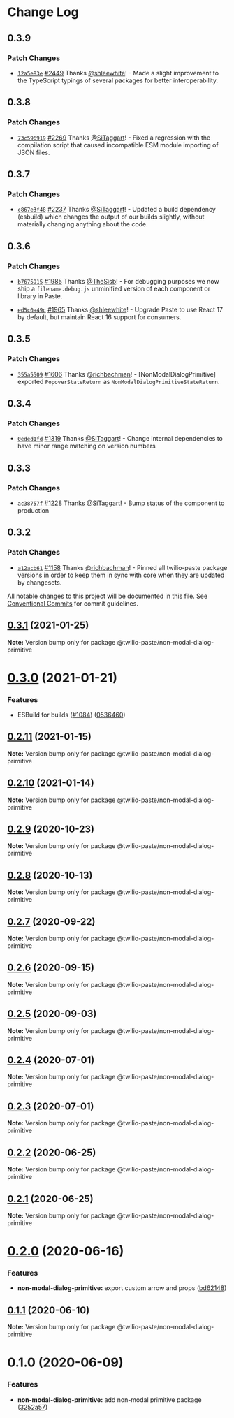 # Change Log

## 0.3.9

### Patch Changes

- [`12a5e83e`](https://github.com/twilio-labs/paste/commit/12a5e83ed7bb998dfbf855072f9f38140f2f87a5) [#2449](https://github.com/twilio-labs/paste/pull/2449) Thanks [@shleewhite](https://github.com/shleewhite)! - Made a slight improvement to the TypeScript typings of several packages for better interoperability.

## 0.3.8

### Patch Changes

- [`73c596919`](https://github.com/twilio-labs/paste/commit/73c5969191c04b4721a059c9dee329126afc1a8e) [#2269](https://github.com/twilio-labs/paste/pull/2269) Thanks [@SiTaggart](https://github.com/SiTaggart)! - Fixed a regression with the compilation script that caused incompatible ESM module importing of JSON files.

## 0.3.7

### Patch Changes

- [`c867e3f48`](https://github.com/twilio-labs/paste/commit/c867e3f48d739409d1f54fa18c4d2bee1d9242cf) [#2237](https://github.com/twilio-labs/paste/pull/2237) Thanks [@SiTaggart](https://github.com/SiTaggart)! - Updated a build dependency (esbuild) which changes the output of our builds slightly, without materially changing anything about the code.

## 0.3.6

### Patch Changes

- [`b7675915`](https://github.com/twilio-labs/paste/commit/b76759157a8c554863b6e37ddb6ea081c1c53258) [#1985](https://github.com/twilio-labs/paste/pull/1985) Thanks [@TheSisb](https://github.com/TheSisb)! - For debugging purposes we now ship a `filename.debug.js` unminified version of each component or library in Paste.

* [`ed5c0a49c`](https://github.com/twilio-labs/paste/commit/ed5c0a49ced5c524607cac7166d3aa4c389f2e7f) [#1965](https://github.com/twilio-labs/paste/pull/1965) Thanks [@shleewhite](https://github.com/shleewhite)! - Upgrade Paste to use React 17 by default, but maintain React 16 support for consumers.

## 0.3.5

### Patch Changes

- [`355a5509`](https://github.com/twilio-labs/paste/commit/355a550910830912bda407906db19339a5054512) [#1606](https://github.com/twilio-labs/paste/pull/1606) Thanks [@richbachman](https://github.com/richbachman)! - [NonModalDialogPrimitive] exported `PopoverStateReturn` as `NonModalDialogPrimitiveStateReturn`.

## 0.3.4

### Patch Changes

- [`0eded1fd`](https://github.com/twilio-labs/paste/commit/0eded1fd63f081ba9aeab5b5946218e1c5b9b316) [#1319](https://github.com/twilio-labs/paste/pull/1319) Thanks [@SiTaggart](https://github.com/SiTaggart)! - Change internal dependencies to have minor range matching on version numbers

## 0.3.3

### Patch Changes

- [`ac38757f`](https://github.com/twilio-labs/paste/commit/ac38757f0e426531862d5c562a2f2300cfa30592) [#1228](https://github.com/twilio-labs/paste/pull/1228) Thanks [@SiTaggart](https://github.com/SiTaggart)! - Bump status of the component to production

## 0.3.2

### Patch Changes

- [`a12acb61`](https://github.com/twilio-labs/paste/commit/a12acb61739c7c2f2984dfc71fe53b5b3812675f) [#1158](https://github.com/twilio-labs/paste/pull/1158) Thanks [@richbachman](https://github.com/richbachman)! - Pinned all twilio-paste package versions in order to keep them in sync with core when they are updated by changesets.

All notable changes to this project will be documented in this file.
See [Conventional Commits](https://conventionalcommits.org) for commit guidelines.

## [0.3.1](https://github.com/twilio-labs/paste/compare/@twilio-paste/non-modal-dialog-primitive@0.3.0...@twilio-paste/non-modal-dialog-primitive@0.3.1) (2021-01-25)

**Note:** Version bump only for package @twilio-paste/non-modal-dialog-primitive

# [0.3.0](https://github.com/twilio-labs/paste/compare/@twilio-paste/non-modal-dialog-primitive@0.2.11...@twilio-paste/non-modal-dialog-primitive@0.3.0) (2021-01-21)

### Features

- ESBuild for builds ([#1084](https://github.com/twilio-labs/paste/issues/1084)) ([0536460](https://github.com/twilio-labs/paste/commit/053646011508be10477d5b732269cdb0419235d7))

## [0.2.11](https://github.com/twilio-labs/paste/compare/@twilio-paste/non-modal-dialog-primitive@0.2.10...@twilio-paste/non-modal-dialog-primitive@0.2.11) (2021-01-15)

**Note:** Version bump only for package @twilio-paste/non-modal-dialog-primitive

## [0.2.10](https://github.com/twilio-labs/paste/compare/@twilio-paste/non-modal-dialog-primitive@0.2.9...@twilio-paste/non-modal-dialog-primitive@0.2.10) (2021-01-14)

**Note:** Version bump only for package @twilio-paste/non-modal-dialog-primitive

## [0.2.9](https://github.com/twilio-labs/paste/compare/@twilio-paste/non-modal-dialog-primitive@0.2.8...@twilio-paste/non-modal-dialog-primitive@0.2.9) (2020-10-23)

**Note:** Version bump only for package @twilio-paste/non-modal-dialog-primitive

## [0.2.8](https://github.com/twilio-labs/paste/compare/@twilio-paste/non-modal-dialog-primitive@0.2.7...@twilio-paste/non-modal-dialog-primitive@0.2.8) (2020-10-13)

**Note:** Version bump only for package @twilio-paste/non-modal-dialog-primitive

## [0.2.7](https://github.com/twilio-labs/paste/compare/@twilio-paste/non-modal-dialog-primitive@0.2.6...@twilio-paste/non-modal-dialog-primitive@0.2.7) (2020-09-22)

**Note:** Version bump only for package @twilio-paste/non-modal-dialog-primitive

## [0.2.6](https://github.com/twilio-labs/paste/compare/@twilio-paste/non-modal-dialog-primitive@0.2.5...@twilio-paste/non-modal-dialog-primitive@0.2.6) (2020-09-15)

**Note:** Version bump only for package @twilio-paste/non-modal-dialog-primitive

## [0.2.5](https://github.com/twilio-labs/paste/compare/@twilio-paste/non-modal-dialog-primitive@0.2.4...@twilio-paste/non-modal-dialog-primitive@0.2.5) (2020-09-03)

**Note:** Version bump only for package @twilio-paste/non-modal-dialog-primitive

## [0.2.4](https://github.com/twilio-labs/paste/compare/@twilio-paste/non-modal-dialog-primitive@0.2.3...@twilio-paste/non-modal-dialog-primitive@0.2.4) (2020-07-01)

**Note:** Version bump only for package @twilio-paste/non-modal-dialog-primitive

## [0.2.3](https://github.com/twilio-labs/paste/compare/@twilio-paste/non-modal-dialog-primitive@0.2.2...@twilio-paste/non-modal-dialog-primitive@0.2.3) (2020-07-01)

**Note:** Version bump only for package @twilio-paste/non-modal-dialog-primitive

## [0.2.2](https://github.com/twilio-labs/paste/compare/@twilio-paste/non-modal-dialog-primitive@0.2.1...@twilio-paste/non-modal-dialog-primitive@0.2.2) (2020-06-25)

**Note:** Version bump only for package @twilio-paste/non-modal-dialog-primitive

## [0.2.1](https://github.com/twilio-labs/paste/compare/@twilio-paste/non-modal-dialog-primitive@0.2.0...@twilio-paste/non-modal-dialog-primitive@0.2.1) (2020-06-25)

**Note:** Version bump only for package @twilio-paste/non-modal-dialog-primitive

# [0.2.0](https://github.com/twilio-labs/paste/compare/@twilio-paste/non-modal-dialog-primitive@0.1.1...@twilio-paste/non-modal-dialog-primitive@0.2.0) (2020-06-16)

### Features

- **non-modal-dialog-primitive:** export custom arrow and props ([bd62148](https://github.com/twilio-labs/paste/commit/bd62148c50c9b43a6f803bb65a485d95c08ead33))

## [0.1.1](https://github.com/twilio-labs/paste/compare/@twilio-paste/non-modal-dialog-primitive@0.1.0...@twilio-paste/non-modal-dialog-primitive@0.1.1) (2020-06-10)

**Note:** Version bump only for package @twilio-paste/non-modal-dialog-primitive

# 0.1.0 (2020-06-09)

### Features

- **non-modal-dialog-primitive:** add non-modal primitive package ([3252a57](https://github.com/twilio-labs/paste/commit/3252a5774e8c5a0696ec92341715f20c54d3b34c))
